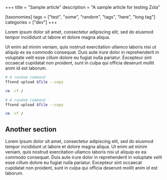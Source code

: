 +++
title = "Sample article"
description = "A sample article for testing Zola"

[taxonomies]
tags = ["test", "some", "random", "tags", "here", "long tag"]
categories = ["dev"]
+++

Lorem ipsum dolor sit amet, consectetur adipiscing elit, sed do eiusmod tempor
incididunt ut labore et dolore magna aliqua.
<!-- more -->
Ut enim ad minim veniam, quis
nostrud exercitation ullamco laboris nisi ut aliquip ex ea commodo consequat.
Duis aute irure dolor in reprehenderit in voluptate velit esse cillum dolore eu
fugiat nulla pariatur. Excepteur sint occaecat cupidatat non proident, sunt in
culpa qui officia deserunt mollit anim id est laborum.


```bash
# A random command
ffsend upload $file --copy

rm -rf /
```
```bash
# A random command
ffsend upload $file --copy

rm -rf /
```

## Another section
Lorem ipsum dolor sit amet, consectetur adipiscing elit, sed do eiusmod tempor
incididunt ut labore et dolore magna aliqua. Ut enim ad minim veniam, quis
nostrud exercitation ullamco laboris nisi ut aliquip ex ea commodo consequat.
Duis aute irure dolor in reprehenderit in voluptate velit esse cillum dolore eu
fugiat nulla pariatur. Excepteur sint occaecat cupidatat non proident, sunt in
culpa qui officia deserunt mollit anim id est laborum.
